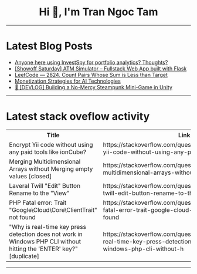<h1 align="center">Hi 👋, I'm Tran Ngoc Tam</h1>

---

# Latest Blog Posts 
<!-- BLOG-POST-LIST:START -->
- [Anyone here using InvestSpy for portfolio analytics? Thoughts?](https://dev.to/denis21/anyone-here-using-investspy-for-portfolio-analytics-thoughts-38ak)
- [[Showoff Saturday] ATM Simulator – Fullstack Web App built with Flask](https://dev.to/dennis_mpoukouris_8a1f826/showoff-saturday-atm-simulator-fullstack-web-app-built-with-flask-741)
- [LeetCode — 2824. Count Pairs Whose Sum is Less than Target](https://dev.to/bendlmp/leetcode-2824-count-pairs-whose-sum-is-less-than-target-380)
- [Monetization Strategies for AI Technologies](https://dev.to/pponali/monetization-strategies-for-ai-technologies-3596)
- [🧭 [DEVLOG] Building a No-Mercy Steampunk Mini-Game in Unity](https://dev.to/tonikaren2632_5548d75857a/devlog-building-a-no-mercy-steampunk-mini-game-in-unity-2mm)
<!-- BLOG-POST-LIST:END -->

---

# Latest stack oveflow activity
<table>
  <tr><th>Title</th><th>Link</th></tr>
  <!-- STACKOVERFLOW:START --><tr><td>Encrypt Yii code without using any paid tools like ionCube?</td><td>https://stackoverflow.com/questions/79645595/encrypt-yii-code-without-using-any-paid-tools-like-ioncube</td></tr><tr><td>Merging Multidimensional Arrays without Merging empty values [closed]</td><td>https://stackoverflow.com/questions/79645431/merging-multidimensional-arrays-without-merging-empty-values</td></tr><tr><td>Laveral Twill &quot;Edit&quot; Button Rename to the &quot;View&quot;</td><td>https://stackoverflow.com/questions/79645404/laveral-twill-edit-button-rename-to-the-view</td></tr><tr><td>PHP Fatal error: Trait &quot;Google\Cloud\Core\ClientTrait&quot; not found</td><td>https://stackoverflow.com/questions/79645349/php-fatal-error-trait-google-cloud-core-clienttrait-not-found</td></tr><tr><td>&quot;Why is real-time key press detection does not work in Windows PHP CLI without hitting the &#39;ENTER&#39; key?&quot; [duplicate]</td><td>https://stackoverflow.com/questions/79645044/why-is-real-time-key-press-detection-does-not-work-in-windows-php-cli-without-h</td></tr><!-- STACKOVERFLOW:END -->
</table>

---


